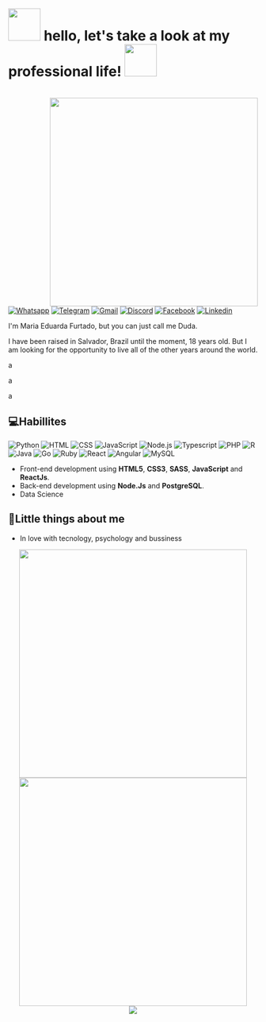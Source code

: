 <h1><img src="http://i2.wp.com/elephant.neckboltgames.com/wp-content/uploads/2015/10/snoke2d.gif" width="65px"> hello, let's take a look at my professional life!  <img src="http://i2.wp.com/elephant.neckboltgames.com/wp-content/uploads/2015/10/snoke2d.gif" width="65px"></h1>

<br>

<img align='right' src='https://kpoplat.com/wp-content/uploads/2020/11/jungkook-gif.gif' width='420"'>

<a href="http://api.whatsapp.com/send?1=pt_BR&phone=5571999516225" target="_blank"><img alt="Whatsapp" src="https://img.shields.io/badge/WhatsApp-25D366?style=for-the-badge&logo=whatsapp&logoColor=white" /></a>  <a href="" target="_blank"><img alt="Telegram" src="https://img.shields.io/badge/Telegram-2CA5E0?style=for-the-badge&logo=telegram&logoColor=white" /></a> <a href="" target="_blank"><img alt="Gmail" src="https://img.shields.io/badge/Gmail-D14836?style=for-the-badge&logo=gmail&logoColor=white" /></a>  <a href="" target="_blank"><img alt="Discord" src="	https://img.shields.io/badge/Discord-7289DA?style=for-the-badge&logo=discord&logoColor=white" /></a> 
<a href="" target="_blank"><img alt="Facebook" src="https://img.shields.io/badge/Facebook-1877F2?style=for-the-badge&logo=facebook&logoColor=white" /></a>
<a href="" target="_blank"><img alt="Linkedin" src="https://img.shields.io/badge/LinkedIn-0077B5?style=for-the-badge&logo=linkedin&logoColor=white" /></a> 

I'm Maria Eduarda Furtado, but you can just call me Duda. 

I have been raised in Salvador, Brazil until the moment, 18 years old. But I am looking for the opportunity to live all of the other years around the world.  

a

a

a

  
<h2>💻Habillites</h2>

<img alt="Python" src="https://img.shields.io/badge/Python-3776AB?style=for-the-badge&logo=python&logoColor=white" /> <img alt="HTML" src="https://img.shields.io/badge/HTML5-E34F26?style=for-the-badge&logo=html5&logoColor=white" /> <img alt="CSS" src="https://img.shields.io/badge/CSS3-1572B6?style=for-the-badge&logo=css3&logoColor=white" /> <img alt="JavaScript" src="https://img.shields.io/badge/JavaScript-F7DF1E?style=for-the-badge&logo=javascript&logoColor=black" /> <img alt="Node.js" src="https://img.shields.io/badge/Node.js-43853D?style=for-the-badge&logo=node.js&logoColor=white" /> <img alt="Typescript" src="https://img.shields.io/badge/TypeScript-007ACC?style=for-the-badge&logo=typescript&logoColor=white" /> <img alt="PHP" src="https://img.shields.io/badge/PHP-777BB4?style=for-the-badge&logo=php&logoColor=white" /> <img alt="R" src="https://img.shields.io/badge/R-276DC3?style=for-the-badge&logo=r&logoColor=white" /> <img alt="Java" src="https://img.shields.io/badge/Java-ED8B00?style=for-the-badge&logo=java&logoColor=white" /> <img alt="Go" src="https://img.shields.io/badge/Go-00ADD8?style=for-the-badge&logo=go&logoColor=white" /> <img alt="Ruby" src="https://img.shields.io/badge/Ruby-CC342D?style=for-the-badge&logo=ruby&logoColor=white" /> <img alt="React" src="https://img.shields.io/badge/React-20232A?style=for-the-badge&logo=react&logoColor=61DAFB" /> <img alt="Angular" src="https://img.shields.io/badge/Angular-DD0031?style=for-the-badge&logo=angular&logoColor=white" /> <img alt="MySQL" src="https://img.shields.io/badge/MySQL-00000F?style=for-the-badge&logo=mysql&logoColor=white" />

-   Front-end development using **HTML5**, **CSS3**, **SASS**, **JavaScript** and **ReactJs**.
-   Back-end development using **Node.Js** and **PostgreSQL**.
-   Data Science 


<h2>🤖Little things about me</h2>

-   In love with tecnology, psychology and bussiness


<div align="center">
  <a href="https://github.com/dudafurtado">
  <img width="460" src="https://github-readme-stats.vercel.app/api?username=dudafurtado&show_icons=true&theme=tokyonight&hide_border=true&include_all_commits=true&count_private=true"/>
  <img width="460" src="https://github-readme-stats.vercel.app/api/top-langs/?username=dudafurtado&layout=compact&langs_count=7&theme=tokyonight&hide_border=true"/>
</div>

<div align="center">
  <img src="https://github.com/dudafurtado/dudafurtado/blob/output/github-contribution-grid-snake.svg"/>
</div>
